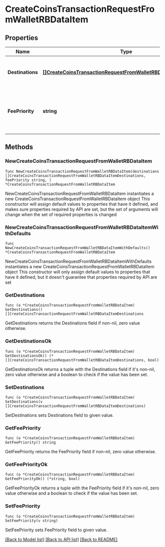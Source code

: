 # CreateCoinsTransactionRequestFromWalletRBDataItem

## Properties

Name | Type | Description | Notes
------------ | ------------- | ------------- | -------------
**Destinations** | [**[]CreateCoinsTransactionRequestFromWalletRBDataItemDestinations**](CreateCoinsTransactionRequestFromWalletRBDataItemDestinations.md) | Defines the destination of the transaction, whether it is incoming or outgoing. | 
**FeePriority** | **string** | Represents the fee priority of the automation, whether it is \&quot;slow\&quot;, \&quot;standard\&quot; or \&quot;fast\&quot;. | 

## Methods

### NewCreateCoinsTransactionRequestFromWalletRBDataItem

`func NewCreateCoinsTransactionRequestFromWalletRBDataItem(destinations []CreateCoinsTransactionRequestFromWalletRBDataItemDestinations, feePriority string, ) *CreateCoinsTransactionRequestFromWalletRBDataItem`

NewCreateCoinsTransactionRequestFromWalletRBDataItem instantiates a new CreateCoinsTransactionRequestFromWalletRBDataItem object
This constructor will assign default values to properties that have it defined,
and makes sure properties required by API are set, but the set of arguments
will change when the set of required properties is changed

### NewCreateCoinsTransactionRequestFromWalletRBDataItemWithDefaults

`func NewCreateCoinsTransactionRequestFromWalletRBDataItemWithDefaults() *CreateCoinsTransactionRequestFromWalletRBDataItem`

NewCreateCoinsTransactionRequestFromWalletRBDataItemWithDefaults instantiates a new CreateCoinsTransactionRequestFromWalletRBDataItem object
This constructor will only assign default values to properties that have it defined,
but it doesn't guarantee that properties required by API are set

### GetDestinations

`func (o *CreateCoinsTransactionRequestFromWalletRBDataItem) GetDestinations() []CreateCoinsTransactionRequestFromWalletRBDataItemDestinations`

GetDestinations returns the Destinations field if non-nil, zero value otherwise.

### GetDestinationsOk

`func (o *CreateCoinsTransactionRequestFromWalletRBDataItem) GetDestinationsOk() (*[]CreateCoinsTransactionRequestFromWalletRBDataItemDestinations, bool)`

GetDestinationsOk returns a tuple with the Destinations field if it's non-nil, zero value otherwise
and a boolean to check if the value has been set.

### SetDestinations

`func (o *CreateCoinsTransactionRequestFromWalletRBDataItem) SetDestinations(v []CreateCoinsTransactionRequestFromWalletRBDataItemDestinations)`

SetDestinations sets Destinations field to given value.


### GetFeePriority

`func (o *CreateCoinsTransactionRequestFromWalletRBDataItem) GetFeePriority() string`

GetFeePriority returns the FeePriority field if non-nil, zero value otherwise.

### GetFeePriorityOk

`func (o *CreateCoinsTransactionRequestFromWalletRBDataItem) GetFeePriorityOk() (*string, bool)`

GetFeePriorityOk returns a tuple with the FeePriority field if it's non-nil, zero value otherwise
and a boolean to check if the value has been set.

### SetFeePriority

`func (o *CreateCoinsTransactionRequestFromWalletRBDataItem) SetFeePriority(v string)`

SetFeePriority sets FeePriority field to given value.



[[Back to Model list]](../README.md#documentation-for-models) [[Back to API list]](../README.md#documentation-for-api-endpoints) [[Back to README]](../README.md)


